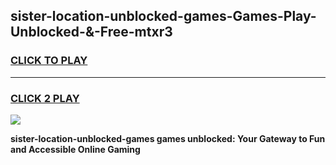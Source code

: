 
## sister-location-unblocked-games-Games-Play-Unblocked-&-Free-mtxr3
<h3>
<a href="https://premium76.site?title=sister-location-unblocked-games&ref=24A">CLICK TO PLAY</a></h3>
<hr>

<h3>
<a href="https://premium76.site?title=sister-location-unblocked-games&ref=24A">CLICK 2 PLAY</a>
  
</h3>

<a href="https://premium76.site?title=sister-location-unblocked-games&ref=24A"><img src="https://clearcache.store/games.png"></a>


**sister-location-unblocked-games games unblocked: Your Gateway to Fun and Accessible Online Gaming**
